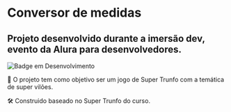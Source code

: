 # Conversor de medidas
## Projeto desenvolvido durante a imersão dev, evento da Alura para desenvolvedores.
![Badge em Desenvolvimento](http://img.shields.io/static/v1?label=STATUS&message=EM%20DESENVOLVIMENTO&color=GREEN&style=for-the-badge)

📌 O projeto tem como objetivo ser um jogo de Super Trunfo com a temática de super vilões.

🛠️ Construido baseado no Super Trunfo do curso.  
